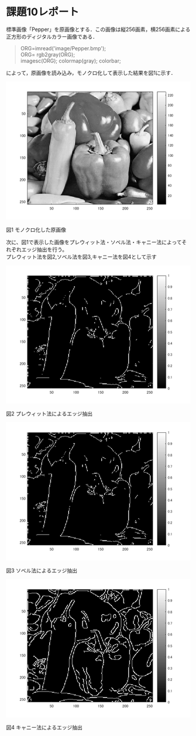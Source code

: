 # 課題10レポート

標準画像「Pepper」を原画像とする．この画像は縦256画素，横256画素による正方形のディジタルカラー画像である．

> ORG=imread('image/Pepper.bmp');  
> ORG= rgb2gray(ORG);  
> imagesc(ORG); colormap(gray); colorbar;

によって，原画像を読み込み，モノクロ化して表示した結果を図1に示す．

![モノクロ化した原画像](https://github.com/Shalter774/lecture_image_processing/blob/master/work10_res/0_mono.png)  

図1 モノクロ化した原画像

次に、図1で表示した画像をプレウィット法・ソベル法・キャニー法によってそれぞれエッジ抽出を行う。  
プレウィット法を図2,ソベル法を図3,キャニー法を図4として示す

![プレウィット法](https://github.com/Shalter774/lecture_image_processing/blob/master/work10_res/1_edge-prewitt.png)  

図2 プレウィット法によるエッジ抽出

![ソベル法](https://github.com/Shalter774/lecture_image_processing/blob/master/work10_res/2_edge-sobel.png)  

図3 ソベル法によるエッジ抽出

![キャニー法](https://github.com/Shalter774/lecture_image_processing/blob/master/work10_res/3_edge-canny.png)  

図4 キャニー法によるエッジ抽出

